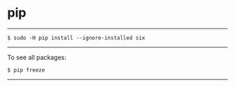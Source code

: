 # pip

---

    $ sudo -H pip install --ignore-installed six

---

To see all packages:

    $ pip freeze
    
---    
